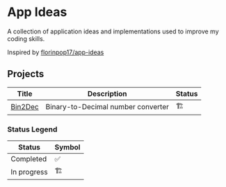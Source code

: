 # App Ideas

A collection of application ideas and implementations used to improve my coding skills.

Inspired by [florinpop17/app-ideas](https://github.com/florinpop17/app-ideas)

## Projects

| Title                                      | Description                        | Status |
| ------------------------------------------ | ---------------------------------- | ------ |
| [Bin2Dec](./projects/01-Bin2Dec/readme.md) | Binary-to-Decimal number converter | 🏗️     |

### Status Legend

| Status      | Symbol |
| ----------- | ------ |
| Completed   | ✅     |
| In progress | 🏗️     |
